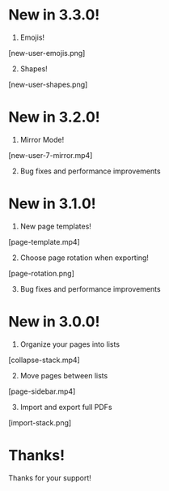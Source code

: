 # New in 3.3.0!

1. Emojis!

[new-user-emojis.png]

2. Shapes!

[new-user-shapes.png]


# New in 3.2.0!

1. Mirror Mode!

[new-user-7-mirror.mp4]

2. Bug fixes and performance improvements

# New in 3.1.0!

1. New page templates!

[page-template.mp4]

2. Choose page rotation when exporting!

[page-rotation.png]

3. Bug fixes and performance improvements

# New in 3.0.0!
1. Organize your pages into lists

[collapse-stack.mp4]

2. Move pages between lists

[page-sidebar.mp4]

3. Import and export full PDFs

[import-stack.png]

# Thanks!
Thanks for your support!
